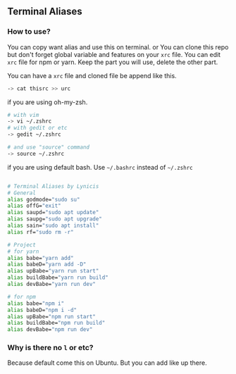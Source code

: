 ## Terminal Aliases

### How to use?
You can copy want alias and use this on terminal.
or You can clone this repo but don't forget global variable and features on your ```xrc``` file.
You can edit ```xrc``` file for npm or yarn. Keep the part you will use, delete the other part.


You can have a ```xrc``` file and cloned file be append like this.

```bash
-> cat thisrc >> urc
```


if you are using oh-my-zsh.

```bash
# with vim
-> vi ~/.zshrc
# with gedit or etc
-> gedit ~/.zshrc

# and use "source" command
-> source ~/.zshrc
```

if you are using default bash. Use ```~/.bashrc``` instead of ```~/.zshrc```

```bash

# Terminal Aliases by Lynicis
# General
alias godmode="sudo su"
alias offG="exit"
alias saupd="sudo apt update"
alias saupg="sudo apt upgrade"
alias sain="sudo apt install"
alias rf="sudo rm -r"

# Project
# for yarn
alias babe="yarn add"
alias babeD="yarn add -D"
alias upBabe="yarn run start"
alias buildBabe="yarn run build"
alias devBabe="yarn run dev"

# for npm
alias babe="npm i"
alias babeD="npm i -d"
alias upBabe="npm run start"
alias buildBabe="npm run build"
alias devBabe="npm run dev"
```

### Why is there no ```l``` or etc?
Because default come this on Ubuntu. But you can add like up there.
